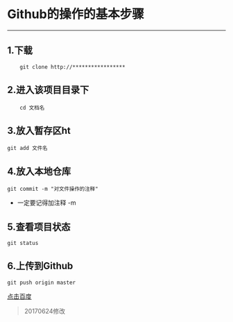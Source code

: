 ﻿# Github的操作的基本步骤
---

## 1.下载

```
    git clone http://*****************
```


## 2.进入该项目目录下
```
    cd 文档名
```



## 3.放入暂存区ht
```
git add 文件名
```



## 4.放入本地仓库
```
git commit -m "对文件操作的注释"
```
* 一定要记得加注释 -m




## 5.查看项目状态
```
git status
```



## 6.上传到Github
```
git push origin master
```


[点击百度](http://www.baidu.com)



> 20170624修改